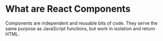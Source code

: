 # What are React Components

Components are independent and reusable bits of code. They serve the same purpose as JavaScript functions, but work in isolation and return HTML.